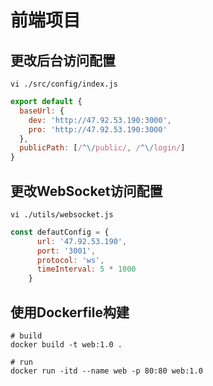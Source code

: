 # 前端项目



## 更改后台访问配置

```shell
vi ./src/config/index.js
```

```javascript
export default {
  baseUrl: {
    dev: 'http://47.92.53.190:3000',
    pro: 'http://47.92.53.190:3000'
  },
  publicPath: [/^\/public/, /^\/login/]
}
```

## 更改WebSocket访问配置

```shell
vi ./utils/websocket.js
```

```javascript
const defautConfig = {
      url: '47.92.53.190',
      port: '3001',
      protocol: 'ws',
      timeInterval: 5 * 1000
    }
```



## 使用Dockerfile构建

```shell
# build
docker build -t web:1.0 .

# run
docker run -itd --name web -p 80:80 web:1.0
```

